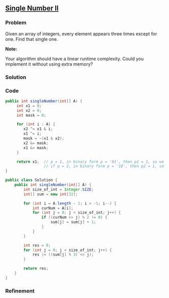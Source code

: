 ## [Single Number II](http://oj.leetcode.com/problems/single-number-ii/)

### Problem

Given an array of integers, every element appears three times except for one. Find that single one.

**Note:**

Your algorithm should have a linear runtime complexity. Could you implement it without using extra memory?

### Solution


### Code

``` Java
public int singleNumber(int[] A) {
     int x1 = 0;   
     int x2 = 0; 
     int mask = 0;

     for (int i : A) {
        x2 ^= x1 & i;
        x1 ^= i;
        mask = ~(x1 & x2);
        x2 &= mask;
        x1 &= mask;
     }

     return x1;  // p = 1, in binary form p = '01', then p1 = 1, so we should return x1; 
                 // if p = 2, in binary form p = '10', then p2 = 1, so we should return x2.
}
```

``` Java
public class Solution {
    public int singleNumber(int[] A) {
        int size_of_int = Integer.SIZE;
		int[] sum = new int[32];

		for (int i = A.length - 1; i > -1; i--) {
			int curNum = A[i];
			for (int j = 0; j < size_of_int; j++) {
				if ((curNum >> j) % 2 != 0) {
					sum[j] = sum[j] + 1;
				}
			}
		}

		int res = 0;
		for (int j = 0; j < size_of_int; j++) {
			res |= ((sum[j] % 3) << j);
		}

		return res;
    }
}
```

### Refinement
